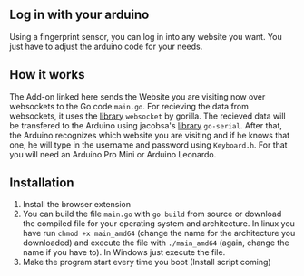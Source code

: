 ## Log in with your arduino
Using a fingerprint sensor, you can log in into any website you want. You just have to adjust the arduino code for your needs.

## How it works
The Add-on linked here sends the Website you are visiting now over websockets to the Go code ```main.go```.
For recieving the data from websockets, it uses the [library](https://www.github.com/gorilla/websocket "Link to gorilla's library") ```websocket``` by gorilla.
The recieved data will be transfered to the Arduino using jacobsa's [library](https://www.github.com/jacobsa/go-serial "Link to jacobsa's library")  ```go-serial```.
After that, the Arduino recognizes which website you are visiting and if he knows that one, he will type in the username and password using ```Keyboard.h```.
For that you will need an Arduino Pro Mini or Arduino Leonardo.

## Installation
1. Install the browser extension
2. You can build the file ```main.go``` with ```go build``` from source or download the compiled file for your operating system and architecture.
   In linux you have run ```chmod +x main_amd64``` (change the name for the architecture you downloaded) and execute the file with ```./main_amd64``` (again, change             the name if you have to). In Windows just execute the file.
 3. Make the program start every time you boot (Install script coming)
